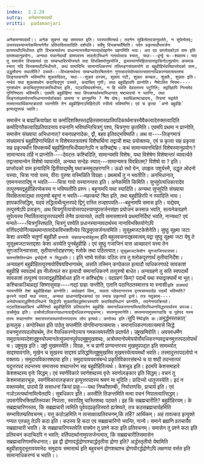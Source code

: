 ```yaml
---
index:  2.2.24
sutra:  अनेकमन्यपदार्थे
vritti:  padamanjari
---
```


	अनेकमन्यपदार्थे।। अनेकं सुबन्तं सह समस्यत इति। परस्परमित्यर्थः। तदनेन सुबित्येतदत्रानुवर्तते, न सुपेत्येतद्; उत्तरपदस्याप्यनेकमित्यनेनैव प्रतिपादितत्वादिति दर्शयति। सर्वेषु विभक्त्यर्थेष्विति। पदेन प्रकृत्यर्थोपसर्जनः प्रत्ययार्थोऽभिधीयत इति विभक्त्यर्थस्य प्राधान्यात्तस्यैवान्यपदार्थग्रहणेन प्रहणमिति भावः। अत एव प्राप्तोदकोऽयं ग्राम इति ग्रामशब्दानुप्रयोगः, अन्यथा यावानेवार्थो ग्रामपदस्य तावतोऽभिधाने गतार्थत्वान्न स्यात्, यथा---द्वन्द्वे च--शब्दस्य। यदा तु समासेन विभक्त्यर्थ एव सम्बन्धादिरभीप्स्यते तदा विभक्तिर्मानुप्रयोजि, द्रव्यस्यानभिहितत्वात्तद्वाचिनोऽनुप्रयोगः कस्मान्न स्यात् यदि विभक्त्यर्थोऽभिधीयते, कथं ग्रामादिभिः सामानाधिकरण्यं तल्लिङ्गसंख्यायोगे वा बहुव्रीहिर्भवतिप्राप्तोदको ग्रामः, उद्धृतौदना स्थालीति? उच्यते---विभक्त्यर्थस्य सम्बन्धादेराश्रितत्वेन गुणत्वादभेदोपचारात्सामानाधिकरण्यमाश्रयतश्च लिङ्गवचनानि भविष्यन्ति शुक्लादिवत्, यथा---शुक्लं वस्त्रम्, शुक्ला पटी, शुक्लः कम्बलः, शुक्लैः, शुक्ला इति। नन्वेवं यथा शुक्लशब्देन कदाचिद्गुण उच्यते, कदाचित् गुणी; तथा बहुर्वीहावपि प्राप्नोति। नैषोऽस्ति नियमः----गुणशब्देन कदाचिद्गुणमात्रमभिधीयत् इति, पट्वादिष्वदर्शनात्, न हि भवति देवदत्तस्य पटुरिति; तद्वदिहापि नित्यमेव गुणिनिष्ठता भविष्यति। एवमपि बहुव्रीहिणा यथा विभक्त्यर्थस्याभिधानात् षष्ठ्यादयो न भवन्ति, तथा लिङ्गसंख्ययोरप्यभिधानात्तयोर्वाचकाः प्रत्यया न प्राप्नुवन्ति ? नैष दोषः; स्वाथिंकाष्टाबादयः, स्त्रियां यद्वर्तते तस्मात्स्वार्थिकाष्टबादयो भवन्तीति तेन बहुव्रीहिणाऽभिहितेऽपि स्त्रीत्वे भविष्यन्ति। एवं च कृत्वा `अनो बहुव्रीहेः` इत्याद्युपपन्नं भवति।
समासेन च बाह्यक्रियापेक्षा या कर्मादिशक्तिस्तद्रहितसमासप्रातिपदिकार्थमात्रस्यैवैकत्वादेरुक्तत्वादिति कर्मादिगतैकत्वादिप्रतिपादनाय वचनानि भविष्यन्तिचित्रगुं पश्य, चित्रगुणा कृतमिति। एवमपि प्रथमा न प्राप्नोति, समासेन संख्याया अभिधानात्? वचनग्रहणादेकः, द्वौ, बहव इतिवद्भविष्यति। अथ वा----लिङ्गमात्रं संख्यामात्रं बहुव्रीहिणाभिहितं न विशेषस्तत्रावश्यं विशैषार्थिना तद्वाची शब्दः प्रयोक्तव्यः, एवं च कृत्वा सह प्रकृत्वा सह प्रकृत्यर्थेन विभक्त्यर्थे बहुव्रीहिणाभिधीयमानेऽपि न कश्चिद्दोषः। कथं सामान्यमनभिहितं विशेषस्यानुप्रयोगः? सामान्यस्य तर्हि न प्राप्नोति----देवदत्तः कश्चिदिति, सामान्यमपि विशेषः, यथा विशेषेण विशेषान्तरं व्यावर्त्यते तद्वत्सामान्येन विशेषो व्यावर्त्यते, अन्यथा सन्देहः स्यात्---सामान्यमत्र विवक्षितम्? विशेषो वा ? इति।
	प्राप्तोदको ग्राम इत्यादिनि द्वितीयाद्यर्थेषु यथाक्रममुदाहरणानि। ऊढो रथो येन, उपहृतः पशुर्यस्मै, उद्धृत ओदनो यस्याः, चित्रा गावो यस्य, वीराः पुरुषा यस्मिन्निति विग्रहाः। प्रथमार्थे तु न भवतीति। अनभिधानात्, एवमनन्तरादिषु न भवति----चित्रा गावो यस्यानन्तरा इति। अनेकमिति किमिति। सुप्सुपेत्यधिकारादेव तत्पुरुषवद्वहुव्रीहिरप्येकस्य न भविष्यतीति प्रश्नः। बहूनामपि यथा स्यादिति। अन्यथा सुप्सुपेति संख्याया विवक्षितत्वाद्यथा तत्पुरुषो बहूनां न भवति---महत्कष्टं श्रित इति, तथा बहुव्रीहिरपि न स्यादिति भावः। ज्ञापकात्सिद्धिम्, यदयं तद्धितार्थेत्युत्तरपदे द्विगुं रास्ति तज्ज्ञापयति---बहूनामपि समास इति। यद्येवम्, तत्पुरुषेऽपि प्रसङ्गः, अथ चित्रगुरित्यत्रोत्तरपदस्याप्युपसर्जनसंज्ञा प्रयोजनं कस्मान्न भवति, सत्यनेकग्रहणे सुपेत्यस्य निवर्तितत्वादुत्तरपदमपि तेनैव प्रत्याय्यते, तदपि समासशास्त्रे प्रथमानिर्दिष्टं भवति, नान्यथा? एवं मन्यते----चित्रगुस्तिष्ठति, चित्रगुं पश्येति प्रधानस्यान्यपदार्थस्य नानाविभक्तियोगेऽपि वर्त्तिपदयोर्नित्यप्रथमान्तत्वादेकविभक्तीत्येव सिद्धमुपसर्जनत्वमिति।
	सुसूक्ष्मजटकेशेनेति। सुष्ठु सूक्ष्मा जटाः केशा अस्येति चतुर्णां बहुव्रीहौ `ङ्यापोः संज्ञाछन्दसोर्बहुलम्` इति बहुलवचनाद्ह्रस्वत्वम्,यद्वा सुष्ठु सूक्ष्मा जटा येषु ते सुसूक्ष्मजटास्ताद्दशाः केशा अस्येति पुनर्बहुव्रीहिः। एवं सुष्ठु गजाजिनं वास आच्छादनं यस्य तेन सुगजाजिनवाससा, तृतीयान्तोदाहरणम्; श्लोके तथा पठितत्वात्।
		`सुसूक्ष्मजटकेशेन सुगजाजिनवाससा।
		समन्तशितिरन्ध्रेण द्वयोर्वृत्तौ न सिद्ध्यति`।।
	इति भाष्ये श्लोकः पठितः तत्र तु श्लोकपूरणार्थं तृतीयानिर्देशः। अन्यग्रहणं बहुव्रीहितत्पुरुषयोर्विषयविभागार्थम्, असति तस्मिन् कण्ठेकाल इत्यादौ व्यधिकरणपदे सावकाशं बहुव्रीहि स्वपदार्थ इव नीलोत्पलं सर इत्यादौ समानाधिकरणे तत्पुरुषो बाधेत। अन्यग्रहणे तु सति स्वपदार्थे सावकाशं तत्पुरुषं परत्वाद्वहुव्रीहिर्बाधत इति न कश्चिद्दोषः।
	पदग्रहणं किम्? पदार्थे यथा स्याद्वाक्यार्थे मा भूत्। कश्चित्कञ्चिन्नद्यां सिष्णासुमाह----नद्यां ग्राहाः सन्तीति, एतानि पदानिठतस्मात्तत्र मा स्नासीः` इति वाक्यार्थं गमयन्तीति तेषां बहुव्रीहिसंज्ञा प्राप्नोति। अर्थग्रहणं किम्, यावता पदेपदान्तरस्य वृत्त्यसम्भवादेव पदार्थे भविष्यति? कृत्स्ने पदार्थे यथा स्यात्, अन्यथा प्राधान्याद्विभक्त्यर्थ एव स्यान्न प्रकृत्यर्थे द्वव्ये। तत्र यदुक्तम्----अभेदोपचाराद्धर्मिणोऽभिधाने सिद्धेऽपि शुक्लादिवद्धर्ममात्रस्यापि कदाचिदभिधानं प्राप्नोति, तदनेनापाक्रियते। पट्वादिशब्दवन्नित्यं धर्मिनिष्ठो बहुव्रीहिरिति प्रतिपादनेन बहुव्रीहिः समानाधिकरणानामित्यादिरभिधानसिद्धस्यार्थस्य प्रपञ्चः।
	उच्चैर्मुख इति। उच्चैसोऽथिकरणप्रधानत्वाद्वैयधिकरण्याद्वचनम्।
	सप्तम्युपमानेति। सप्तम्यन्तमुपमानवाचि च पूर्वपद यस्य तस्य शब्दान्तरेण समासस्तत्रस्थस्योत्तरपदस्य लोप इत्यर्थः। कण्ठेस्थ इति। `सुपि स्थः` इति कः। `अमूर्द्धमस्तकात्` इत्यलुक्। कण्ठेस्थित इति पाठेतु सप्तमीति योगविभागात्समासः। समानाधिकरणत्वात्समासे सिद्धे वचनमुत्तरपदलोपार्थम्, तेन वैयधिकरण्येऽप्यत्र गमकत्वमस्तीति प्रदर्श्यते। उष्ट्रखमिवोति। अवयवधर्मेण समुदायव्यपदेशादुष्ट्रस्योपमानतेत्युपमानपूर्वपदमुष्ट्रमुखशब्दः, अत्रोपमानोपमेययोर्वौयधिकरण्यवद्वचनमुत्तरपदलोपार्थं च। उष्ट्रमुख इति। उष्ट्रो मुखमस्येति। विग्रहः, न च प्राणी प्राण्यन्तरस्य मुखमुपपद्यत इति सामर्थ्यात् साद्दश्यावगतिः, मुखेन च सुखस्य साद्दश्यं प्रसिद्धमित्युष्ट्रमुखमिव मुखमस्येत्ययमर्थो भवति। तस्मादुत्तरपदलोपो न वक्तव्यः।
	समुदायविकारषष्ठ्या इति। समुदायावयवसंबन्धे प्रकृतिविकारसंबन्धे च या षष्ठी तदन्तात्परं यदुत्तरपदं तदन्तस्य समासस्य शब्दान्तरेण सह बहुव्रीहिरित्यर्थः। केशचूड इति। इदमपि केशसमाहारे केशशब्दस्य वृत्तेः सिद्धम्। एवं स्वर्णविकारे स्वर्णशब्दस्य वृत्तेः स्वर्णालङ्कार इति सिद्धम्। वचनं तु केशमसाहारचूडः, स्वर्णविकारालङ्कार इत्युत्तरपदस्य श्रवणं मा भूदिति।
	प्रादिभ्यो धातुजस्येति। इदं न वक्तव्यमेव, प्रादयो हि ससाधनां क्रियां प्राहुः---यथा निष्कौशाम्बीः, निर्वाराणसिः, प्राचार्य इति। एवं नञोऽस्त्यर्थानामित्येतदपि।
	सुबधिकार इति। अस्तीति तिङन्तमिति मत्वा वचनं निपातत्वात्सिद्धम्। उपसर्गविभक्तिप्रतिरूपका निपाताः, स्वरादिषु चास्तिशब्दः पठ्यते। इह किं सब्रह्मचारीति? बहुव्रीहिरयम्। के सब्रह्मचारिणस्तव, किं सब्रह्मचारी त्वमिति पूर्वपदप्रकृतिस्वरो ह्यत्रेष्यते, तत्र कठसब्रह्मचार्यहमिति सम्भावितम्प्रतिवचनम्। यत्तु कठोऽहमिति न तत्साक्षात्प्रतिवचनम्,किं तर्हि? आर्थिकम्। अहं तावत्कठ इत्युक्ते गम्यत एतन्नतु तेऽपि कठा इति। कठस्य हि कठा एव सब्रह्मचारिणो भवन्ति, नान्ये। समाने ब्रह्मणि व्रतचार्येव सब्रह्माचारी भवति। के सब्रह्मचारिणस्तवेति वाक्येन तु प्रश्ने कठा इति प्रतिवचनम्। समासेन तु प्रश्ने कठा इति प्रतिवचनं कदाचिदपि न भवति; वर्तिपदार्थानामुपसर्जनत्वात्, किं सब्रह्मचारीतिसमासेन सब्रह्मचारिणामभिधानात्। इह द्वौ द्रोणावर्द्धद्रोणाश्चार्द्धतृतीया द्रोणा इति? अर्द्धस्तृतीयो येषामिति बहुव्रीहावुद्भूतावयवभेदः समुदायः समासार्थ इति बहुवचनं द्रोणशब्दश्च द्रोणयोरर्द्धद्रोणेऽपि लक्षणया वर्त्तत इति सामानाधिकरण्यं च भवति।।
